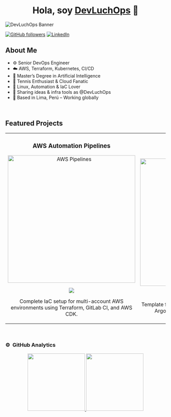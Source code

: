 <div align="center">
<h1 align="center">Hola, soy <a href="https://github.com/DevLuchOps">DevLuchOps</a> 👋</h1>
</div>
<img src="https://i.imgur.com/G1H8M1u.png" alt="DevLuchOps Banner">

[![GitHub followers](https://img.shields.io/github/followers/DevLuchOps?style=social)](https://github.com/DevLuchOps)
[![LinkedIn](https://img.shields.io/badge/-LinkedIn-blue?style=social&logo=linkedin)](https://www.linkedin.com/in/luis-valencia-avellaneda/)

## About Me

- ⚙️ Senior DevOps Engineer
- ☁️ AWS, Terraform, Kubernetes, CI/CD
- 🤖 Master’s Degree in Artificial Intelligence
- 🎾 Tennis Enthusiast & Cloud Fanatic
- 🐧 Linux, Automation & IaC Lover
- 💬 Sharing ideas & infra tools as @DevLuchOps
- 📍 Based in Lima, Perú – Working globally

<br>

## Featured Projects

<table>
<tr>
<td width="50%">
<h3 align="center">AWS Automation Pipelines</h3>
<div align="center">
<a href="https://github.com/DevLuchOps/aws-pipeline-automation" target="_blank">
<img src="https://i.imgur.com/0KTcDIA.png" width="400" alt="AWS Pipelines">
</a>
<p>
<a href="https://github.com/DevLuchOps/aws-pipeline-automation" target="_blank">
<img src="https://img.shields.io/badge/CÓDIGO-aws-blue?style=for-the-badge&logo=github&logoColor=black">
</a>
</p>
<p>Complete IaC setup for multi-account AWS environments using Terraform, GitLab CI, and AWS CDK.</p>
</div>
</td>

<td width="50%">
<h3 align="center">K8s with GitOps</h3>
<div align="center">
<a href="https://github.com/DevLuchOps/k8s-gitops-template" target="_blank">
<img src="https://i.imgur.com/QCdTvU2.png" width="400" alt="Kubernetes GitOps">
</a>
<p>
<a href="https://github.com/DevLuchOps/k8s-gitops-template" target="_blank">
<img src="https://img.shields.io/badge/CÓDIGO-k8s-green?style=for-the-badge&logo=github&logoColor=black">
</a>
</p>
<p>Template for managing Kubernetes workloads using ArgoCD and Helm with CI/CD integration.</p>
</div>
</td>
</tr>
</table>

<br>

### ⚙️ &nbsp;GitHub Analytics

<p align="center">
<a href="https://github.com/DevLuchOps">
  <img height="180em" src="https://github-readme-stats.vercel.app/api?username=DevLuchOps&show_icons=true&theme=radical&include_all_commits=true&count_private=true"/>
  <img height="180em" src="https://github-readme-stats.vercel.app/api/top-langs/?username=DevLuchOps&layout=compact&langs_count=8&theme=radical"/>
</a>
</p>
